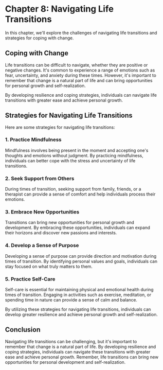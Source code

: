 Chapter 8: Navigating Life Transitions
======================================

In this chapter, we'll explore the challenges of navigating life transitions and strategies for coping with change.

Coping with Change
------------------

Life transitions can be difficult to navigate, whether they are positive or negative changes. It's common to experience a range of emotions such as fear, uncertainty, and anxiety during these times. However, it's important to remember that change is a natural part of life and can bring opportunities for personal growth and self-realization.

By developing resilience and coping strategies, individuals can navigate life transitions with greater ease and achieve personal growth.

Strategies for Navigating Life Transitions
------------------------------------------

Here are some strategies for navigating life transitions:

### 1. Practice Mindfulness

Mindfulness involves being present in the moment and accepting one's thoughts and emotions without judgment. By practicing mindfulness, individuals can better cope with the stress and uncertainty of life transitions.

### 2. Seek Support from Others

During times of transition, seeking support from family, friends, or a therapist can provide a sense of comfort and help individuals process their emotions.

### 3. Embrace New Opportunities

Transitions can bring new opportunities for personal growth and development. By embracing these opportunities, individuals can expand their horizons and discover new passions and interests.

### 4. Develop a Sense of Purpose

Developing a sense of purpose can provide direction and motivation during times of transition. By identifying personal values and goals, individuals can stay focused on what truly matters to them.

### 5. Practice Self-Care

Self-care is essential for maintaining physical and emotional health during times of transition. Engaging in activities such as exercise, meditation, or spending time in nature can provide a sense of calm and balance.

By utilizing these strategies for navigating life transitions, individuals can develop greater resilience and achieve personal growth and self-realization.

Conclusion
----------

Navigating life transitions can be challenging, but it's important to remember that change is a natural part of life. By developing resilience and coping strategies, individuals can navigate these transitions with greater ease and achieve personal growth. Remember, life transitions can bring new opportunities for personal development and self-realization.
